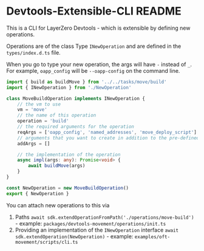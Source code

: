 # Devtools-Extensible-CLI README

This is a CLI for LayerZero Devtools - which is extensible by defining new operations.

Operations are of the class Type `INewOperation` and are defined in the `types/index.d.ts` file.

When you go to type your new operation, the args will have `-` instead of `_`.
For example, `oapp_config` will be `--oapp-config` on the command line.

```ts
import { build as buildMove } from '../../tasks/move/build'
import { INewOperation } from './NewOperation'

class MoveBuildOperation implements INewOperation {
    // the vm to use
    vm = 'move'
    // the name of this operation
    operation = 'build'
    // the required arguments for the operation
    reqArgs = ['oapp_config', 'named_addresses', 'move_deploy_script']
    // arguments that you want to create in addition to the pre-defined ones
    addArgs = []

    // the implementation of the operation
    async impl(args: any): Promise<void> {
        await buildMove(args)
    }
}

const NewOperation = new MoveBuildOperation()
export { NewOperation }
```

You can attach new operations to this via 
1. Paths `await sdk.extendOperationFromPath('./operations/move-build')` - example: `packages/devtools-movement/operations/init.ts`
2. Providing an implementation of the `INewOperation` interface `await sdk.extendOperation(NewOperation)` - example: `examples/oft-movement/scripts/cli.ts`
